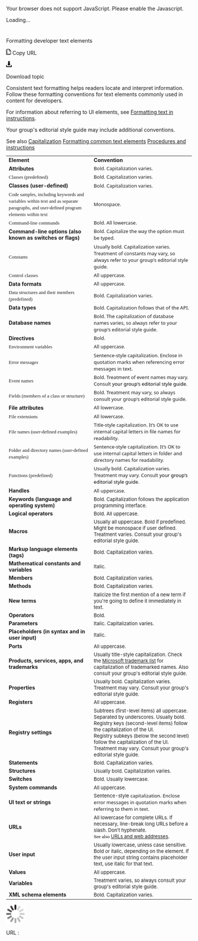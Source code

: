 ﻿Your browser does not support JavaScript. Please enable the Javascript.

Loading...

# 

Formatting developer text elements

![Copy URL](formatting-developer-text-elements_files/Copy.png)
Copy URL

![Download](formatting-developer-text-elements_files/Download.png)

Download topic

Consistent
text formatting helps readers locate and interpret information.
Follow these formatting conventions for text elements commonly used
in content for developers. 

For information about referring to UI elements, see [Formatting text in instructions](https://worldready.cloudapp.net/Styleguide/Read?id=2700&topicid=29014). 

Your group's editorial style guide may include additional conventions.

See also
[Capitalization](https://worldready.cloudapp.net/Styleguide/Read?id=2700&topicid=33685)
[Formatting common text elements](https://worldready.cloudapp.net/Styleguide/Read?id=2700&topicid=36402)
[Procedures and instructions](https://worldready.cloudapp.net/Styleguide/Read?id=2700&topicid=26471)

<table>
<tbody>
<tr class="odd">
<td><b>Element</b></td>
<td><b>Convention</b></td>
</tr>
<tr class="even">
<td><b>Attributes</b></td>
<td><span style="font-family:Segoe UI;font-size:small;mso-fareast-font-family:&#39;Times New Roman&#39;;mso-ansi-language:EN-US;mso-fareast-language:EN-US;mso-bidi-language:AR-SA;mso-bidi-font-size:12.0pt;">Bold. Capitalization varies.</span></td>
</tr>
<tr class="odd">
<td><span style="font-family:Segoe UI Semibold;font-size:small;mso-fareast-font-family:&#39;Times New Roman&#39;;mso-ansi-language:EN-US;mso-fareast-language:EN-US;mso-bidi-language:AR-SA;mso-bidi-font-size:12.0pt;">Classes (predefined)</span></td>
<td><span style="font-family:Segoe UI;font-size:small;mso-fareast-font-family:&#39;Times New Roman&#39;;mso-ansi-language:EN-US;mso-fareast-language:EN-US;mso-bidi-language:AR-SA;mso-bidi-font-size:12.0pt;">Bold. Capitalization varies.</span></td>
</tr>
<tr class="even">
<td><b>Classes (user-defined)</b></td>
<td><span style="font-family:Segoe UI;font-size:small;mso-fareast-font-family:&#39;Times New Roman&#39;;mso-ansi-language:EN-US;mso-fareast-language:EN-US;mso-bidi-language:AR-SA;mso-bidi-font-size:12.0pt;">Bold. Capitalization varies. </span></td>
</tr>
<tr class="odd">
<td><span style="font-family:Segoe UI Semibold;font-size:small;mso-fareast-font-family:&#39;Times New Roman&#39;;mso-ansi-language:EN-US;mso-fareast-language:EN-US;mso-bidi-language:AR-SA;mso-bidi-font-size:12.0pt;">Code samples, including keywords and variables within text and as separate paragraphs, and user-defined program elements within text</span></td>
<td><span style="font-family:Segoe UI;font-size:small;mso-fareast-font-family:&#39;Times New Roman&#39;;mso-ansi-language:EN-US;mso-fareast-language:EN-US;mso-bidi-language:AR-SA;mso-bidi-font-size:12.0pt;">Monospace. </span></td>
</tr>
<tr class="even">
<td><span style="font-family:Segoe UI Semibold;font-size:small;mso-fareast-font-family:&#39;Times New Roman&#39;;mso-ansi-language:EN-US;mso-fareast-language:EN-US;mso-bidi-language:AR-SA;mso-bidi-font-size:12.0pt;">Command-line commands</span></td>
<td><span style="font-family:Segoe UI;font-size:small;mso-fareast-font-family:&#39;Times New Roman&#39;;mso-ansi-language:EN-US;mso-fareast-language:EN-US;mso-bidi-language:AR-SA;mso-bidi-font-size:12.0pt;">Bold. All lowercase.</span></td>
</tr>
<tr class="odd">
<td><b>Command-line options (also known as switches or flags)</b></td>
<td><span style="font-family:Segoe UI;font-size:small;">Bold. Capitalize the way the option must be typed.</span></td>
</tr>
<tr class="even">
<td><span style="font-family:Segoe UI Semibold;font-size:small;mso-fareast-font-family:&#39;Times New Roman&#39;;mso-ansi-language:EN-US;mso-fareast-language:EN-US;mso-bidi-language:AR-SA;mso-bidi-font-size:12.0pt;">Constants</span></td>
<td><span style="font-family:Segoe UI;font-size:small;mso-fareast-font-family:&#39;Times New Roman&#39;;mso-ansi-language:EN-US;mso-fareast-language:EN-US;mso-bidi-language:AR-SA;mso-bidi-font-size:12.0pt;">Usually bold. Capitalization varies. Treatment of constants may vary, so always refer to your group's editorial style guide.</span></td>
</tr>
<tr class="odd">
<td><span style="font-family:Segoe UI Semibold;font-size:small;mso-fareast-font-family:&#39;Times New Roman&#39;;mso-ansi-language:EN-US;mso-fareast-language:EN-US;mso-bidi-language:AR-SA;mso-bidi-font-size:12.0pt;">Control classes</span></td>
<td><span style="font-family:Segoe UI;font-size:small;mso-fareast-font-family:&#39;Times New Roman&#39;;mso-ansi-language:EN-US;mso-fareast-language:EN-US;mso-bidi-language:AR-SA;mso-bidi-font-size:12.0pt;">All uppercase.</span></td>
</tr>
<tr class="even">
<td><b>Data formats</b></td>
<td><span style="font-family:Segoe UI;font-size:small;">All uppercase.</span></td>
</tr>
<tr class="odd">
<td><div>
<span style="font-family:Segoe UI Semibold;font-size:small;mso-fareast-font-family:&#39;Times New Roman&#39;;mso-ansi-language:EN-US;mso-fareast-language:EN-US;mso-bidi-language:AR-SA;mso-bidi-font-size:12.0pt;">Data structures and their members (predefined)</span>
</div></td>
<td><div>
<span style="font-family:Segoe UI;font-size:small;">Bold. Capitalization varies.</span>
</div></td>
</tr>
<tr class="even">
<td><b>Data types</b></td>
<td><span style="font-family:Segoe UI;font-size:small;mso-fareast-font-family:&#39;Times New Roman&#39;;mso-ansi-language:EN-US;mso-fareast-language:EN-US;mso-bidi-language:AR-SA;mso-bidi-font-size:12.0pt;">Bold. Capitalization follows that of the API.</span></td>
</tr>
<tr class="odd">
<td><b>Database names</b></td>
<td><span style="font-family:Segoe UI;font-size:small;">Bold. </span><span style="font-family:Segoe UI;font-size:small;">The capitalization of database names varies, so always refer to your group's editorial style guide.</span></td>
</tr>
<tr class="even">
<td><b>Directives</b></td>
<td><span style="font-family:Segoe UI;font-size:small;">Bold.</span></td>
</tr>
<tr class="odd">
<td><span style="font-family:Segoe UI Semibold;font-size:small;mso-fareast-font-family:&#39;Times New Roman&#39;;mso-ansi-language:EN-US;mso-fareast-language:EN-US;mso-bidi-language:AR-SA;mso-bidi-font-size:12.0pt;">Environment variables</span></td>
<td><span style="font-family:Segoe UI;font-size:small;">All uppercase.</span></td>
</tr>
<tr class="even">
<td><span style="font-family:Segoe UI Semibold;font-size:small;mso-fareast-font-family:&#39;Times New Roman&#39;;mso-ansi-language:EN-US;mso-fareast-language:EN-US;mso-bidi-language:AR-SA;mso-bidi-font-size:12.0pt;">Error messages</span></td>
<td><span style="font-family:Segoe UI;font-size:small;mso-fareast-font-family:&#39;Times New Roman&#39;;mso-ansi-language:EN-US;mso-fareast-language:EN-US;mso-bidi-language:AR-SA;mso-bidi-font-size:12.0pt;">Sentence-style c</span><span style="font-family:Segoe UI;font-size:small;mso-fareast-font-family:&#39;Times New Roman&#39;;mso-ansi-language:EN-US;mso-fareast-language:EN-US;mso-bidi-language:AR-SA;mso-bidi-font-size:12.0pt;">apitalization</span><span style="font-family:Segoe UI;font-size:small;">. Enclose in quotation marks when referencing error messages in text</span><span style="font-family:Segoe UI;font-size:small;mso-fareast-font-family:&#39;Times New Roman&#39;;mso-ansi-language:EN-US;mso-fareast-language:EN-US;mso-bidi-language:AR-SA;mso-bidi-font-size:12.0pt;">.</span></td>
</tr>
<tr class="odd">
<td><span style="font-family:Segoe UI Semibold;font-size:small;mso-fareast-font-family:&#39;Times New Roman&#39;;mso-ansi-language:EN-US;mso-fareast-language:EN-US;mso-bidi-language:AR-SA;mso-bidi-font-size:12.0pt;">Event names</span></td>
<td><span style="font-family:Segoe UI;font-size:small;mso-fareast-font-family:&#39;Times New Roman&#39;;mso-ansi-language:EN-US;mso-fareast-language:EN-US;mso-bidi-language:AR-SA;mso-bidi-font-size:12.0pt;">Bold. Treatment of event names may vary. Consult </span><span style="color:black;font-family:Segoe UI;font-size:small;mso-fareast-font-family:Calibri;mso-ansi-language:EN-US;mso-fareast-language:EN-US;mso-bidi-language:AR-SA;mso-fareast-theme-font:minor-latin;">your group's editorial style guide</span><span style="font-family:Segoe UI;font-size:small;mso-fareast-font-family:&#39;Times New Roman&#39;;mso-ansi-language:EN-US;mso-fareast-language:EN-US;mso-bidi-language:AR-SA;mso-bidi-font-size:12.0pt;">.</span></td>
</tr>
<tr class="even">
<td><span style="font-family:Segoe UI Semibold;font-size:small;mso-fareast-font-family:&#39;Times New Roman&#39;;mso-ansi-language:EN-US;mso-fareast-language:EN-US;mso-bidi-language:AR-SA;mso-bidi-font-size:12.0pt;">Fields (members of a class or structure)</span></td>
<td><span style="font-family:Segoe UI;font-size:small;mso-fareast-font-family:&#39;Times New Roman&#39;;mso-ansi-language:EN-US;mso-fareast-language:EN-US;mso-bidi-language:AR-SA;mso-bidi-font-size:12.0pt;">Bold. Treatment may vary, so always consult your group's editorial style guide.</span></td>
</tr>
<tr class="odd">
<td><b>File attributes</b></td>
<td><span style="font-family:Segoe UI;font-size:small;">All lowercase.</span></td>
</tr>
<tr class="even">
<td><span style="font-family:Segoe UI Semibold;font-size:small;mso-fareast-font-family:&#39;Times New Roman&#39;;mso-ansi-language:EN-US;mso-fareast-language:EN-US;mso-bidi-language:AR-SA;mso-bidi-font-size:12.0pt;">File extensions</span></td>
<td><span style="font-family:Segoe UI;font-size:small;">All lowercase.</span></td>
</tr>
<tr class="odd">
<td><span style="font-family:Segoe UI Semibold;font-size:small;mso-fareast-font-family:&#39;Times New Roman&#39;;mso-ansi-language:EN-US;mso-fareast-language:EN-US;mso-bidi-language:AR-SA;mso-bidi-font-size:12.0pt;">File names (user-defined examples)</span></td>
<td><span style="font-family:Segoe UI;font-size:small;mso-fareast-font-family:Calibri;mso-bidi-font-family:&#39;Times New Roman&#39;;mso-ansi-language:EN-US;mso-fareast-language:EN-US;mso-bidi-language:AR-SA;mso-fareast-theme-font:minor-latin;mso-bidi-font-size:12.0pt;">Title-style capitalization. It’s OK to use internal capital letters in file names for readability.</span></td>
</tr>
<tr class="even">
<td><span style="font-family:Segoe UI Semibold;font-size:small;mso-fareast-font-family:&#39;Times New Roman&#39;;mso-ansi-language:EN-US;mso-fareast-language:EN-US;mso-bidi-language:AR-SA;mso-bidi-font-size:12.0pt;">Folder and directory names (user-defined examples)</span></td>
<td><span style="font-family:Segoe UI;font-size:small;mso-fareast-font-family:Calibri;mso-bidi-font-family:&#39;Times New Roman&#39;;mso-ansi-language:EN-US;mso-fareast-language:EN-US;mso-bidi-language:AR-SA;mso-fareast-theme-font:minor-latin;mso-bidi-font-size:12.0pt;">Sentence-style capitalization. It’s OK to use internal capital letters in folder and directory names for readability.</span></td>
</tr>
<tr class="odd">
<td><span style="font-family:Segoe UI Semibold;font-size:small;mso-fareast-font-family:&#39;Times New Roman&#39;;mso-ansi-language:EN-US;mso-fareast-language:EN-US;mso-bidi-language:AR-SA;mso-bidi-font-size:12.0pt;">Functions (predefined)</span></td>
<td><span style="font-family:Segoe UI;font-size:small;mso-fareast-font-family:&#39;Times New Roman&#39;;mso-ansi-language:EN-US;mso-fareast-language:EN-US;mso-bidi-language:AR-SA;mso-bidi-font-size:12.0pt;">Usually bold. Capitalization varies. Treatment may vary. Consult </span><span style="color:black;font-family:Segoe UI;font-size:small;mso-fareast-font-family:Calibri;mso-ansi-language:EN-US;mso-fareast-language:EN-US;mso-bidi-language:AR-SA;mso-fareast-theme-font:minor-latin;">your group's editorial style guide</span><span style="font-family:Segoe UI;font-size:small;mso-fareast-font-family:&#39;Times New Roman&#39;;mso-ansi-language:EN-US;mso-fareast-language:EN-US;mso-bidi-language:AR-SA;mso-bidi-font-size:12.0pt;">.</span></td>
</tr>
<tr class="even">
<td><b>Handles</b></td>
<td><span style="font-family:Segoe UI;font-size:small;">All uppercase.</span></td>
</tr>
<tr class="odd">
<td><div>
<div>
<b>Keywords (language and operating system)</b>
</div>
</div></td>
<td><div>
<div>
<span style="font-size:small;">Bold. Capitalization follows the application programming interface.</span>
</div>
</div></td>
</tr>
<tr class="even">
<td><div>
<b>Logical operators</b>
</div></td>
<td><div>
<span style="font-size:small;">Bold. All uppercase.</span>
</div></td>
</tr>
<tr class="odd">
<td><div>
<b>Macros</b>
</div></td>
<td><div>
<span style="font-size:small;">Usually all uppercase. Bold if predefined. Might be monospace if user defined. Treatment varies. Consult your group's editorial style guide.</span>
</div></td>
</tr>
<tr class="even">
<td><div>
<b>Markup language elements (tags)</b>
</div></td>
<td><div>
<span style="font-size:small;">Bold. Capitalization varies.</span>
</div></td>
</tr>
<tr class="odd">
<td><div>
<b>Mathematical constants and variables</b>
</div></td>
<td><div>
<span style="font-size:small;">Italic.</span>
</div></td>
</tr>
<tr class="even">
<td><div>
<b>Members</b>
</div></td>
<td><div>
<span style="font-size:small;">Bold. Capitalization varies.</span>
</div></td>
</tr>
<tr class="odd">
<td><div>
<b>Methods</b>
</div></td>
<td><div>
<span style="font-size:small;">Bold. Capitalization varies.</span>
</div></td>
</tr>
<tr class="even">
<td><div>
<b>New terms</b>
</div></td>
<td><span style="font-size:small;">Italicize the first mention of a new term if you're going to define it immediately in text.</span></td>
</tr>
<tr class="odd">
<td><div>
<b>Operators</b>
</div></td>
<td><div>
<span style="font-size:small;">Bold.</span>
</div></td>
</tr>
<tr class="even">
<td><div>
<b>Parameters</b>
</div></td>
<td><div>
<span style="font-size:small;">Italic. Capitalization varies.</span>
</div></td>
</tr>
<tr class="odd">
<td><div>
<b>Placeholders (in syntax and in user input)</b>
</div></td>
<td><div>
<span style="font-size:small;">Italic.</span>
</div></td>
</tr>
<tr class="even">
<td><div>
<b>Ports</b>
</div></td>
<td><div>
<span style="font-size:small;">All uppercase.</span>
</div></td>
</tr>
<tr class="odd">
<td><div>
<b>Products, services, apps, and trademarks</b>
</div></td>
<td><div>
<span style="font-size:small;">Usually title-style capitalization. Check the </span><a href="https://microsoft.sharepoint.com/sites/LCAWeb/Home/Copyrights-Trademarks-and-Patents/Trademarks/Trademark-List"><span style="font-size:small;">Microsoft trademark list</span></a><span style="font-size:small;"> for capitalization of trademarked names. Also consult your group's editorial style guide.</span>
</div></td>
</tr>
<tr class="even">
<td><div>
<b>Properties</b>
</div></td>
<td><div>
<span style="font-size:small;">Usually bold. Capitalization varies. Treatment may vary. Consult your group's editorial style guide.</span>
</div></td>
</tr>
<tr class="odd">
<td><div>
<b>Registers</b>
</div></td>
<td><div>
<span style="font-size:small;">All uppercase.</span>
</div></td>
</tr>
<tr class="even">
<td><div>
<b>Registry settings</b>
</div></td>
<td><div>
<span style="font-size:small;">Subtrees (first-level items) all uppercase. Separated by underscores. Usually bold.</span>
</div>
<div>
<span style="font-size:small;">Registry keys (second-level items) follow the capitalization of the UI.</span>
</div>
<div>
<span style="font-size:small;">Registry subkeys (below the second level) follow the capitalization of the UI.</span>
</div>
<div>
<span style="font-size:small;">Treatment may vary. Consult your group's editorial style guide.</span>
</div></td>
</tr>
<tr class="odd">
<td><div>
<b>Statements</b>
</div></td>
<td><div>
<span style="font-size:small;">Bold. Capitalization varies.</span>
</div></td>
</tr>
<tr class="even">
<td><div>
<b>Structures</b>
</div></td>
<td><div>
<span style="font-size:small;">Usually bold. Capitalization varies.</span>
</div></td>
</tr>
<tr class="odd">
<td><div>
<b>Switches</b>
</div></td>
<td><div>
<span style="font-size:small;">Bold. Usually lowercase.</span>
</div></td>
</tr>
<tr class="even">
<td><div>
<b>System commands</b>
</div></td>
<td><div>
<span style="font-size:small;">All uppercase.</span>
</div></td>
</tr>
<tr class="odd">
<td><div>
<b>UI text or strings</b>
</div></td>
<td><div>
<span style="font-size:small;">Sentence-style </span><span style="font-family:Segoe UI;font-size:small;">capitalization. Enclose error messages in quotation marks when referring to them in text</span><span style="font-family:Segoe UI;font-size:small;mso-fareast-font-family:&#39;Times New Roman&#39;;mso-ansi-language:EN-US;mso-fareast-language:EN-US;mso-bidi-language:AR-SA;mso-bidi-font-size:12.0pt;">.</span>
</div></td>
</tr>
<tr class="even">
<td><div>
<b>URLs</b>
</div></td>
<td><div>
<div>
<span style="font-size:small;">All lowercase for complete URLs. If necessary, line-break long URLs before a slash. Don’t hyphenate. </span>
<div>
<span style="color:#000000;font-family:Segoe UI Semibold;font-size:small;">See also</span> <a href="https://worldready.cloudapp.net/Styleguide/Read?id=2700&amp;topicid=34905"><span style="font-size:small;">URLs and web addresses</span></a>.
</div>
</div>
</div></td>
</tr>
<tr class="odd">
<td><div>
<b>User input</b>
</div></td>
<td><div>
<span style="font-size:small;">Usually lowercase, unless case sensitive. Bold or italic, depending on the element. If the user input string contains placeholder text, use italic for that text.</span>
</div></td>
</tr>
<tr class="even">
<td><div>
<b>Values</b>
</div></td>
<td><div>
<span style="font-size:small;">All uppercase.</span>
</div></td>
</tr>
<tr class="odd">
<td><div>
<b>Variables</b>
</div></td>
<td><div>
<span style="font-size:small;">Treatment varies, so always consult your group's editorial style guide.</span>
</div></td>
</tr>
<tr class="even">
<td><div>
<b>XML schema elements</b>
</div></td>
<td><div>
<span style="font-size:small;">Bold. Capitalization varies.</span>
</div></td>
</tr>
</tbody>
</table>

![In progress](formatting-developer-text-elements_files/activity-large.gif)

URL :
